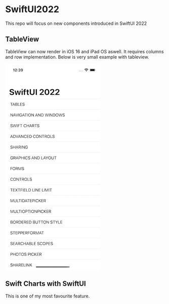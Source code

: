 # SwiftUI2022
This repo will focus on new components introduced in SwiftUI 2022

## TableView

TableView can now render in iOS 16 and iPad OS aswell. It requires columns and row implementation.
Below is very small example with tableview.

![alt text](https://github.com/NilaakashSingh/SwiftUI2022/blob/main/SwiftUI2022/SwiftUI2022/TableView.png)

## Swift Charts with SwiftUI

This is one of my most favourite feature.
